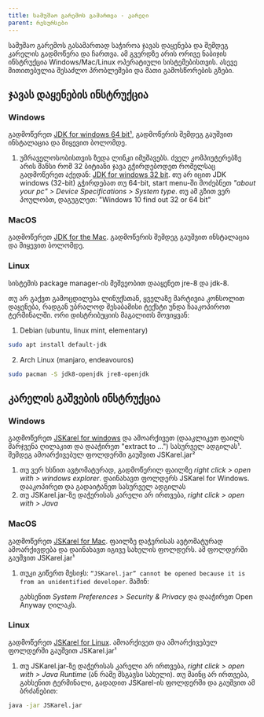 ```yaml
---
title: სამუშაო გარემოს გამართვა - კარელი
parent: რესურსები
--- 
```


სამუშაო გარემოს გასამართად საჭიროა ჯავას დაყენება და შემდეგ კარელის გადმოწერა და ჩართვა. ამ გვერდზე არის ორივე ნაბიჯის ინსტრუქცია Windows/Mac/Linux ოპერატიული სისტემებისთვის. ასევე მითითებულია შესაძლო პრობლემები და მათი გამოსწორების გზები. 

## ჯავას დაყენების ინსტრუქცია

### Windows
გადმოწერეთ [JDK for windows 64 bit¹](https://drive.google.com/file/d/16RfvDKklqyx_cvou7twgWr18JAjrXQsa/view?usp=sharing), გადმოწერის შემდეგ გაუშვით ინსტალაცია და მიყევით ბოლომდე.

1. უმრაველოსობისთვის ზედა ლინკი იმუშავებს. ძველ კომპიუტერებზე არის შანსი რომ 32 ბიტიანი ჯავა გჭირდებოდეთ რომელსაც გადმოწერეთ აქედან: [JDK for windows 32 bit](https://drive.google.com/file/d/1FyukeiWKFBxjD1uxakteLXCYyIDtQET8/view?usp=sharing). თუ არ იცით JDK windows (32-bit) გჭირდებათ თუ 64-bit, start menu-ში მოძებნეთ _"about your pc" > Device Specifications > System type_. თუ ამ გზით ვერ პოულობთ, დაგუგლეთ: "Windows 10 find out 32 or 64 bit"

### MacOS
გადმოწერეთ [JDK for the Mac](https://drive.google.com/file/d/1R_dDPnpfEYMKk5WvIcFy1th585NAVPhl/view?usp=sharing). გადმოწერის შემდეგ გაუშვით ინსტალაცია და მიყევით ბოლომდე.

### Linux
სისტემის package manager-ის მეშვეობით დააყენეთ jre-8 და jdk-8. 

თუ არ გაქვთ გამოცდილება ლინუქსთან, ყველაზე მარტივია კონსოლით დაყენება, რადგან უბრალოდ შესაბამისი ტექსტი უნდა ჩააკოპიროთ ტერმინალში. ორი დისტრიბუციის მაგალითს მოვიყვან:

1. Debian (ubuntu, linux mint, elementary)
```bash
sudo apt install default-jdk
```

2. Arch Linux (manjaro, endeavouros)
```bash
sudo pacman -S jdk8-openjdk jre8-openjdk
```

## კარელის გაშვების ინსტრუქცია

### Windows
გადმოწერეთ [JSKarel for windows](https://drive.google.com/file/d/1utLHfYGnPfDShb7D5H9bNcgI66gKK-ji/view?usp=sharing) და ამოარქივეთ (დააკლიკეთ ფაილს მარჯვენა ღილაკით და დააჭირეთ "extract to ...") სასურველ ადგილას¹. შემდეგ ამოარქივებულ ფოლდერში გაუშვით JSKarel.jar²

1. თუ ვერ ხსნით ავტომატურად, გადმოწერილ ფაილზე _right click > open with > windows explorer_. დაინახავთ ფოლდერს JSKarel for Windows. დააკოპირეთ და გადაიტანეთ სასურველ ადგილას
2. თუ JSKarel.jar-ზე დაჭერისას კარელი არ ირთვება, _right click > open with > Java_

### MacOS
გადმოწერეთ [JSKarel for Mac](https://drive.google.com/file/d/1Fhx_g1FVozPerGi_UFPdXE6ZBj-yjJVb/view?usp=sharing). ფაილზე დაჭერისას ავტომატურად ამოარქივდება და დაინახავთ იგივე სახელის ფოლდერს. ამ ფოლდერში გაუშვით JSKarel.jar¹

1. თუკი გიწერთ მესიჯს: ```“JSKarel.jar” cannot be opened because it is from an unidentified developer```. მაშინ:

   გახსენით _System Preferences > Security & Privacy_ და დააჭირეთ Open Anyway ღილაკს. 

### Linux
გადმოწერეთ [JSKarel for Linux](https://drive.google.com/file/d/1Fhx_g1FVozPerGi_UFPdXE6ZBj-yjJVb/view?usp=sharing). ამოარქივეთ და ამოარქივებულ ფოლდერში გაუშვით JSKarel.jar¹

1. თუ JSKarel.jar-ზე დაჭერისას კარელი არ ირთვება, _right click > open with > Java Runtime_ (ან რამე მსგავსი სახელი). თუ მაინც არ ირთვება, გახსენით ტერმინალი, გადადით JSKarel-ის ფოლდერში და გაუშვით ამ ბრძანებით:
```bash
java -jar JSKarel.jar
```